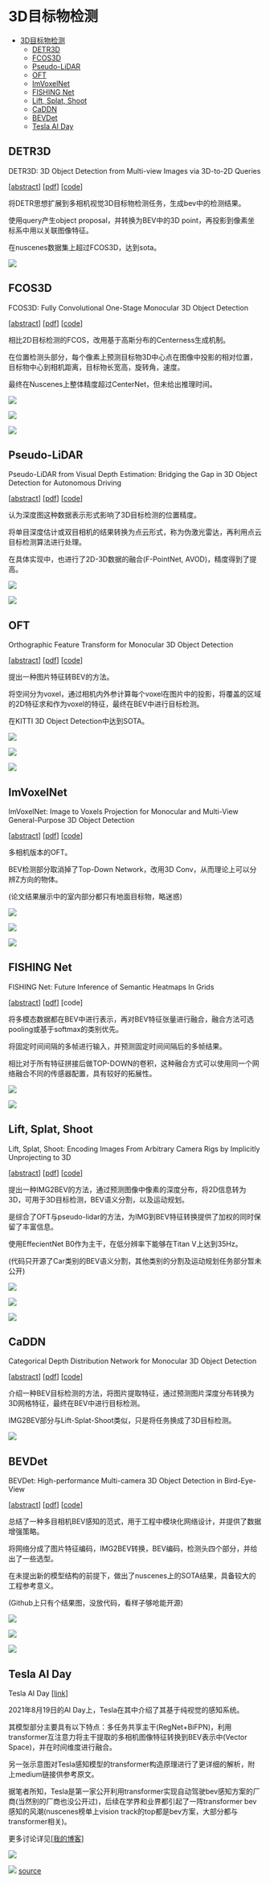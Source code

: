 <!--
 * @Date: 2022-01-09 11:17:34
 * @LastEditTime: 2022-06-20 22:31:29
 * @LastEditors: Li Xiang
 * @Description: 
 * @FilePath: \paper_notes\3d_object_detection.md
-->

# 3D目标物检测

- [3D目标物检测](#3d目标物检测)
  - [DETR3D](#detr3d)
  - [FCOS3D](#fcos3d)
  - [Pseudo-LiDAR](#pseudo-lidar)
  - [OFT](#oft)
  - [ImVoxelNet](#imvoxelnet)
  - [FISHING Net](#fishing-net)
  - [Lift, Splat, Shoot](#lift-splat-shoot)
  - [CaDDN](#caddn)
  - [BEVDet](#bevdet)
  - [Tesla AI Day](#tesla-ai-day)

## DETR3D

DETR3D: 3D Object Detection from Multi-view Images via 3D-to-2D Queries

[[abstract](https://arxiv.org/abs/2110.06922)]
[[pdf](https://arxiv.org/pdf/2104.10956)]
[[code](https://github.com/WangYueFt/detr3d)]

将DETR思想扩展到多相机视觉3D目标物检测任务，生成bev中的检测结果。

使用query产生object proposal，并转换为BEV中的3D point，再投影到像素坐标系中用以关联图像特征。

在nuscenes数据集上超过FCOS3D，达到sota。

![](images/2022-01-09-12-45-38.png)

## FCOS3D

FCOS3D: Fully Convolutional One-Stage Monocular 3D Object Detection

[[abstract](https://arxiv.org/abs/2104.10956)]
[[pdf](https://arxiv.org/pdf/2104.10956)]
[[code](https://github.com/open-mmlab/mmdetection3d/blob/master/configs/fcos3d/README.md)]

相比2D目标检测的FCOS，改用基于高斯分布的Centerness生成机制。

在位置检测头部分，每个像素上预测目标物3D中心点在图像中投影的相对位置，目标物中心到相机距离，目标物长宽高，旋转角，速度。

最终在Nuscenes上整体精度超过CenterNet，但未给出推理时间。

![](images/2022-01-12-22-12-17.png)

![](images/2022-01-12-22-13-57.png)

![](images/2022-01-12-22-21-52.png)

## Pseudo-LiDAR

Pseudo-LiDAR from Visual Depth Estimation: Bridging the Gap in 3D Object Detection for Autonomous Driving

[[abstract](https://arxiv.org/abs/1812.07179)]
[[pdf](https://arxiv.org/pdf/1812.07179)]
[[code](https://github.com/mileyan/pseudo_lidar)]

认为深度图这种数据表示形式影响了3D目标检测的位置精度。

将单目深度估计或双目相机的结果转换为点云形式，称为伪激光雷达，再利用点云目标检测算法进行处理。

在具体实现中，也进行了2D-3D数据的融合(F-PointNet, AVOD)，精度得到了提高。

![](images/2022-01-15-21-18-25.png)

![](images/2022-01-15-21-17-43.png)

## OFT

Orthographic Feature Transform for Monocular 3D Object Detection

[[abstract](https://arxiv.org/abs/1811.08188)]
[[pdf](https://arxiv.org/pdf/1811.08188)]
[[code](https://github.com/tom-roddick/oft)]

提出一种图片特征转BEV的方法。

将空间分为voxel，通过相机内外参计算每个voxel在图片中的投影，将覆盖的区域的2D特征求和作为voxel的特征，最终在BEV中进行目标检测。

在KITTI 3D Object Detection中达到SOTA。

![](images/2022-01-15-21-23-15.png)

![](images/2022-01-15-21-19-58.png)

![](images/2022-01-15-21-25-54.png)

## ImVoxelNet
ImVoxelNet: Image to Voxels Projection for Monocular and Multi-View General-Purpose 3D Object Detection

[[abstract](https://arxiv.org/abs/2106.01178)]
[[pdf](https://arxiv.org/pdf/2106.01178)]
[[code](https://github.com/saic-vul/imvoxelnet)]

多相机版本的OFT。

BEV检测部分取消掉了Top-Down Network，改用3D Conv，从而理论上可以分辨Z方向的物体。

(论文结果展示中的室内部分都只有地面目标物，略迷惑)

![](images/2022-01-16-20-29-05.png)

![](images/2022-01-16-20-33-33.png)

![](images/2022-01-16-20-34-22.png)

## FISHING Net
FISHING Net: Future Inference of Semantic Heatmaps In Grids

[[abstract](https://arxiv.org/abs/2006.09917)]
[[pdf](https://arxiv.org/pdf/2006.09917)]
[code]

将多模态数据都在BEV中进行表示，再对BEV特征张量进行融合，融合方法可选pooling或基于softmax的类别优先。

将固定时间间隔的多帧进行输入，并预测固定时间间隔后的多帧结果。

相比对于所有特征拼接后做TOP-DOWN的卷积，这种融合方式可以使用同一个网络融合不同的传感器配置，具有较好的拓展性。

![](images/2022-01-17-21-50-21.png)

![](images/2022-01-17-21-56-23.png)

## Lift, Splat, Shoot

Lift, Splat, Shoot: Encoding Images From Arbitrary Camera Rigs by Implicitly Unprojecting to 3D

[[abstract](https://arxiv.org/abs/2008.05711)]
[[pdf](https://arxiv.org/pdf/2008.05711)]
[[code](https://github.com/nv-tlabs/lift-splat-shoot)]

提出一种IMG2BEV的方法，通过预测图像中像素的深度分布，将2D信息转为3D，可用于3D目标检测，BEV语义分割，以及运动规划。

是综合了OFT与pseudo-lidar的方法，为IMG到BEV特征转换提供了加权的同时保留了丰富信息。

使用EffecientNet B0作为主干，在低分辨率下能够在Titan V上达到35Hz。

(代码只开源了Car类别的BEV语义分割，其他类别的分割及运动规划任务部分暂未公开)

![](images/2022-01-19-21-11-23.png)

![](images/2022-01-19-21-16-30.png)

![](images/2022-01-19-21-16-00.png)

## CaDDN

Categorical Depth Distribution Network for Monocular 3D Object Detection

[[abstract](https://arxiv.org/abs/2103.01100)]
[[pdf](https://arxiv.org/pdf/2103.01100)]
[[code](https://github.com/TRAILab/CaDDN)]

介绍一种BEV目标检测的方法，将图片提取特征，通过预测图片深度分布转换为3D网格特征，最终在BEV中进行目标检测。

IMG2BEV部分与Lift-Splat-Shoot类似，只是将任务换成了3D目标检测。

![](images/2022-01-21-19-34-28.png)
## BEVDet

BEVDet: High-performance Multi-camera 3D Object Detection in Bird-Eye-View

[[abstract](https://arxiv.org/abs/2112.11790)]
[[pdf](https://arxiv.org/pdf/2112.11790)]
[[code](https://github.com/HuangJunJie2017/BEVDet)]

总结了一种多目相机BEV感知的范式，用于工程中模块化网络设计，并提供了数据增强策略。

将网络分成了图片特征编码，IMG2BEV转换，BEV编码，检测头四个部分，并给出了一些选型。

在未提出新的模型结构的前提下，做出了nuscenes上的SOTA结果，具备较大的工程参考意义。

(Github上只有个结果图，没放代码，看样子够呛能开源)

![](images/2022-01-18-21-51-44.png)

![](images/2022-01-18-21-53-06.png)

![](images/2022-01-18-21-54-24.png)

## Tesla AI Day
Tesla AI Day
[[link](https://www.youtube.com/watch?v=j0z4FweCy4M&ab_channel=Tesla)]

2021年8月19日的AI Day上，Tesla在其中介绍了其基于纯视觉的感知系统。

其模型部分主要具有以下特点：多任务共享主干(RegNet+BiFPN)，利用transformer互注意力将主干提取的多相机图像特征转换到BEV表示中(Vector Space)，并在时间维度进行融合。

另一张示意图对Tesla感知模型的transformer构造原理进行了更详细的解析，附上medium链接供参考原文。

据笔者所知，Tesla是第一家公开利用transformer实现自动驾驶bev感知方案的厂商(当然别的厂商也没公开过)，后续在学界和业界都引起了一阵transformer bev感知的风潮(nuscenes榜单上vision track的top都是bev方案，大部分都与transformer相关)。

更多讨论详见[[我的博客](https://notlixiang.github.io/tesla-ai-day/)]


![](images/2022-06-20-21-27-53.png)
<!-- ![](images/2022-06-20-21-27-19.png) -->
![](images/2022-06-20-21-21-02.png)
[source](https://medium.com/towards-data-science/monocular-bev-perception-with-transformers-in-autonomous-driving-c41e4a893944a)